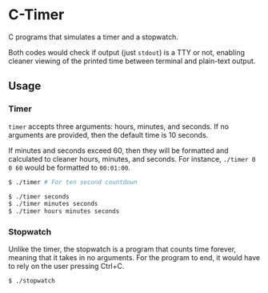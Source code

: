 # C-Timer

C programs that simulates a timer and a stopwatch.

Both codes would check if output (just `stdout`) is a TTY or not, enabling cleaner viewing of the printed time between terminal and plain-text output.

## Usage

### Timer

`timer` accepts three arguments: hours, minutes, and seconds. If no arguments are provided, then the default time is 10 seconds.

If minutes and seconds exceed 60, then they will be formatted and calculated to cleaner hours, minutes, and seconds. For instance, `./timer 0 0 60` would be formatted to `00:01:00`.

```sh
$ ./timer # For ten second countdown

$ ./timer seconds
$ ./timer minutes seconds
$ ./timer hours minutes seconds
```

### Stopwatch

Unlike the timer, the stopwatch is a program that counts time forever, meaning that it takes in no arguments. For the program to end, it would have to rely on the user pressing Ctrl+C.

```sh
$ ./stopwatch
```
